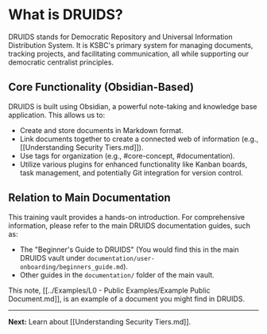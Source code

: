 # What is DRUIDS?

DRUIDS stands for Democratic Repository and Universal Information Distribution System. It is KSBC's primary system for managing documents, tracking projects, and facilitating communication, all while supporting our democratic centralist principles.

## Core Functionality (Obsidian-Based)
DRUIDS is built using Obsidian, a powerful note-taking and knowledge base application. This allows us to:
*   Create and store documents in Markdown format.
*   Link documents together to create a connected web of information (e.g., [[Understanding Security Tiers.md]]).
*   Use tags for organization (e.g., #core-concept, #documentation).
*   Utilize various plugins for enhanced functionality like Kanban boards, task management, and potentially Git integration for version control.

## Relation to Main Documentation
This training vault provides a hands-on introduction. For comprehensive information, please refer to the main DRUIDS documentation guides, such as:
*   The "Beginner's Guide to DRUIDS" (You would find this in the main DRUIDS vault under `documentation/user-onboarding/beginners_guide.md`).
*   Other guides in the `documentation/` folder of the main vault.

This note, [[../Examples/L0 - Public Examples/Example Public Document.md]], is an example of a document you might find in DRUIDS.

---
**Next:** Learn about [[Understanding Security Tiers.md]].

